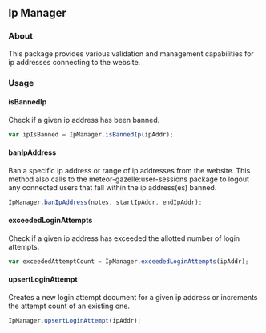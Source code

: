 ## Ip Manager
### About
This package provides various validation and management capabilities for ip addresses connecting to the website.

### Usage
#### isBannedIp
Check if a given ip address has been banned.
```javascript
var ipIsBanned = IpManager.isBannedIp(ipAddr);
```

#### banIpAddress
Ban a specific ip address or range of ip addresses from the website. This method also calls to the meteor-gazelle:user-sessions package to logout any connected users that fall within the ip address(es) banned.
```javascript
IpManager.banIpAddress(notes, startIpAddr, endIpAddr);
```

#### exceededLoginAttempts
Check if a given ip address has exceeded the allotted number of login attempts.
```javascript
var exceededAttemptCount = IpManager.exceededLoginAttempts(ipAddr);
```

#### upsertLoginAttempt
Creates a new login attempt document for a given ip address or increments the attempt count of an existing one.
```javascript
IpManager.upsertLoginAttempt(ipAddr);
```
